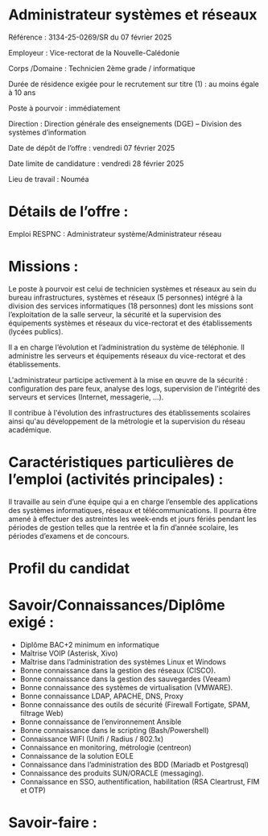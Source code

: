 # Administrateur systèmes et réseaux

Référence : 3134-25-0269/SR du 07 février 2025

Employeur : Vice-rectorat de la Nouvelle-Calédonie

Corps /Domaine : Technicien 2ème grade / informatique

Durée de résidence exigée pour le recrutement sur titre (1) : au moins égale à 10 ans

Poste à pourvoir : immédiatement

Direction : Direction générale des enseignements (DGE) – Division des systèmes d’information

Date de dépôt de l’offre : vendredi 07 février 2025

Date limite de candidature : vendredi 28 février 2025

Lieu de travail : Nouméa

# Détails de l’offre :

Emploi RESPNC : Administrateur système/Administrateur réseau

# Missions :

Le poste à pourvoir est celui de technicien systèmes et réseaux au sein du bureau infrastructures, systèmes et réseaux (5 personnes) intégré à la division des services informatiques (18 personnes) dont les missions sont l’exploitation de la salle serveur, la sécurité et la supervision des équipements systèmes et réseaux du vice-rectorat et des établissements (lycées publics).

Il a en charge l’évolution et l’administration du système de téléphonie. Il administre les serveurs et équipements réseaux du vice-rectorat et des établissements.

L'administrateur participe activement à la mise en œuvre de la sécurité : configuration des pare feux, analyse des logs, supervision de l'intégrité des serveurs et services (Internet, messagerie, ...).

Il contribue à l'évolution des infrastructures des établissements scolaires ainsi qu'au développement de la métrologie et la supervision du réseau académique.

# Caractéristiques particulières de l’emploi (activités principales) :

Il travaille au sein d’une équipe qui a en charge l’ensemble des applications des systèmes informatiques, réseaux et télécommunications. Il pourra être amené à effectuer des astreintes les week-ends et jours fériés pendant les périodes de gestion telles que la rentrée et la fin d’année scolaire, les périodes d’examens et de concours.

# Profil du candidat

# Savoir/Connaissances/Diplôme exigé :

- Diplôme BAC+2 minimum en informatique
- Maîtrise VOIP (Asterisk, Xivo)
- Maîtrise dans l’administration des systèmes Linux et Windows
- Bonne connaissance dans la gestion des réseaux (CISCO).
- Bonne connaissance dans la gestion des sauvegardes (Veeam)
- Bonne connaissance des systèmes de virtualisation (VMWARE).
- Bonne connaissance LDAP, APACHE, DNS, Proxy
- Bonne connaissance des outils de sécurité (Firewall Fortigate, SPAM, filtrage Web)
- Bonne connaissance de l’environnement Ansible
- Bonne connaissance dans le scripting (Bash/Powershell)
- Connaissance WIFI (Unifi / Radius / 802.1x)
- Connaissance en monitoring, métrologie (centreon)
- Connaissance de la solution EOLE
- Connaissance dans l’administration des BDD (Mariadb et Postgresql)
- Connaissance des produits SUN/ORACLE (messaging).
- Connaissance en SSO, authentification, habilitation (RSA Cleartrust, FIM et OTP)

# Savoir-faire :